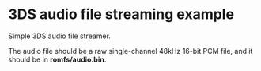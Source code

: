 # 3DS audio file streaming example

Simple 3DS audio file streamer.

The audio file should be a raw single-channel 48kHz 16-bit PCM file, and it should be in **romfs/audio.bin**.
